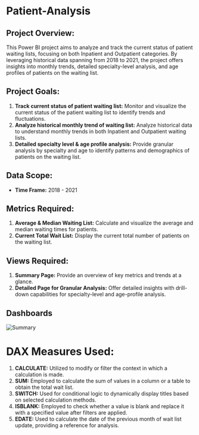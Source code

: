 # Patient-Analysis

## Project Overview:
This Power BI project aims to analyze and track the current status of patient waiting lists, focusing on both Inpatient and Outpatient categories. By leveraging historical data spanning from 2018 to 2021, the project offers insights into monthly trends, detailed specialty-level analysis, and age profiles of patients on the waiting list.

## Project Goals:
1. **Track current status of patient waiting list:** Monitor and visualize the current status of the patient waiting list to identify trends and fluctuations.
2. **Analyze historical monthly trend of waiting list:** Analyze historical data to understand monthly trends in both Inpatient and Outpatient waiting lists.
3. **Detailed specialty level & age profile analysis:** Provide granular analysis by specialty and age to identify patterns and demographics of patients on the waiting list.

## Data Scope:
- **Time Frame:** 2018 - 2021

## Metrics Required:
1. **Average & Median Waiting List:** Calculate and visualize the average and median waiting times for patients.
2. **Current Total Wait List:** Display the current total number of patients on the waiting list.

## Views Required:
1. **Summary Page:** Provide an overview of key metrics and trends at a glance.
2. **Detailed Page for Granular Analysis:** Offer detailed insights with drill-down capabilities for specialty-level and age-profile analysis.

## Dashboards
![Summary](url_of_your_image)


# DAX Measures Used:
1. **CALCULATE:** Utilized to modify or filter the context in which a calculation is made.
2. **SUM:** Employed to calculate the sum of values in a column or a table to obtain the total wait list.
3. **SWITCH:** Used for conditional logic to dynamically display titles based on selected calculation methods.
4. **ISBLANK:** Employed to check whether a value is blank and replace it with a specified value after filters are applied.
5. **EDATE:** Used to calculate the date of the previous month of wait list update, providing a reference for analysis.

